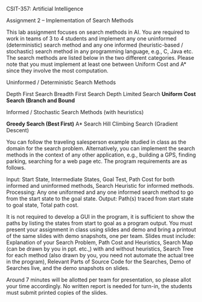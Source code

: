 CSIT-357: Artificial Intelligence

Assignment 2 – Implementation of Search Methods

 

This lab assignment focuses on search methods in AI. You are required to work in teams of 3 to 4 students and implement any one uninformed (deterministic) search method and any one informed (heuristic-based / stochastic) search method in any programming language, e.g., C, Java etc. The search methods are listed below in the two different categories. Please note that you must implement at least one between Uniform Cost and A* since they involve the most computation. 

 

Uninformed / Deterministic Search Methods

Depth First Search
Breadth First Search
Depth Limited Search
**Uniform Cost Search (Branch and Bound**
 

Informed / Stochastic Search Methods (with heuristics)

**Greedy Search (Best First)**
A* Search
Hill Climbing Search (Gradient Descent)
 

You can follow the traveling salesperson example studied in class as the domain for the search problem. Alternatively, you can implement the search methods in the context of any other application, e.g., building a GPS, finding parking, searching for a web page etc. The program requirements are as follows.

Input: Start State, Intermediate States, Goal Test, Path Cost for both informed and uninformed methods, Search Heuristic for informed methods.
Processing: Any one uniformed and any one informed search method to go from the start state to the goal state.
Output: Path(s) traced from start state to goal state, Total path cost.
 

It is not required to develop a GUI in the program, it is sufficient to show the paths by listing the states from start to goal as a program output. You must present your assignment in class using slides and demo and bring a printout of the same slides with demo snapshots, one per team. Slides must include: Explanation of your Search Problem, Path Cost and Heuristics, Search Map (can be drawn by you in ppt. etc.,) with and without heuristics, Search Tree for each method (also drawn by you, you need not automate the actual tree in the program), Relevant Parts of Source Code for the Searches, Demo of Searches live, and the demo snapshots on slides.

Around 7 minutes will be allotted per team for presentation, so please allot your time accordingly. No written report is needed for turn-in, the students must submit printed copies of the slides.

 

 

